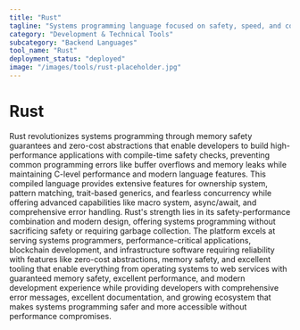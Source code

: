 ```yaml
---
title: "Rust"
tagline: "Systems programming language focused on safety, speed, and concurrency"
category: "Development & Technical Tools"
subcategory: "Backend Languages"
tool_name: "Rust"
deployment_status: "deployed"
image: "/images/tools/rust-placeholder.jpg"
---
```


# Rust

Rust revolutionizes systems programming through memory safety guarantees and zero-cost abstractions that enable developers to build high-performance applications with compile-time safety checks, preventing common programming errors like buffer overflows and memory leaks while maintaining C-level performance and modern language features. This compiled language provides extensive features for ownership system, pattern matching, trait-based generics, and fearless concurrency while offering advanced capabilities like macro system, async/await, and comprehensive error handling. Rust's strength lies in its safety-performance combination and modern design, offering systems programming without sacrificing safety or requiring garbage collection. The platform excels at serving systems programmers, performance-critical applications, blockchain development, and infrastructure software requiring reliability with features like zero-cost abstractions, memory safety, and excellent tooling that enable everything from operating systems to web services with guaranteed memory safety, excellent performance, and modern development experience while providing developers with comprehensive error messages, excellent documentation, and growing ecosystem that makes systems programming safer and more accessible without performance compromises.
